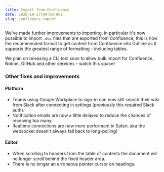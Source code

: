 ```yaml
---
title: Import from Confluence
date: 2020-10-27T00:00:00Z
slug: confluence-import
---
```


We've made further improvements to importing, in particular it's now possible to import `.doc` files that are exported from Confluence, this is now the recommended format to get content from Confluence into Outline as it supports the greatest range of formatting – including tables.

We plan on releasing a CLI tool soon to allow bulk import for Confluence, Notion, GitHub and other services – watch this space!


### Other fixes and improvements

#### Platform

- Teams using Google Workplace to sign-in can now still search their wiki from Slack after connecting in settings (previously this required Slack auth).
- Notification emails are now a little delayed to reduce the chances of receiving too many.
- Realtime connections are now more performant in Safari, aka the websocket doesn't always fall back to long-polling!

#### Editor

- When scrolling to headers from the table of contents the document will no longer scroll behind the fixed header area.
- There is no longer an erroneous pointer cursor on headings.
